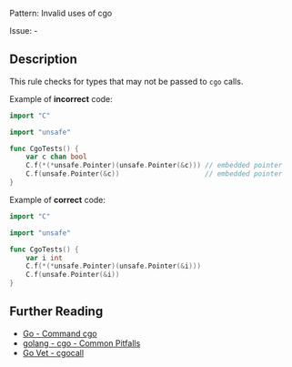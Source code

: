 Pattern: Invalid uses of cgo

Issue: -

## Description

This rule checks for types that may not be passed to `cgo` calls.


Example of **incorrect** code:

```go
import "C"

import "unsafe"

func CgoTests() {
	var c chan bool
	C.f(*(*unsafe.Pointer)(unsafe.Pointer(&c))) // embedded pointer
	C.f(unsafe.Pointer(&c))                     // embedded pointer
}
```

Example of **correct** code:

```go
import "C"

import "unsafe"

func CgoTests() {
	var i int
	C.f(*(*unsafe.Pointer)(unsafe.Pointer(&i)))
	C.f(unsafe.Pointer(&i))
}
```

## Further Reading

* [Go - Command cgo](https://golang.org/cmd/cgo/)
* [golang - cgo - Common Pitfalls](https://github.com/golang/go/wiki/cgo#common-pitfalls)
* [Go Vet - cgocall](https://golang.org/cmd/vet/#hdr-Invalid_uses_of_cgo)
